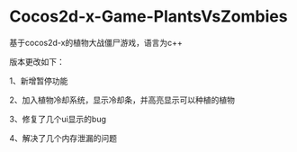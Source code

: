 # Cocos2d-x-Game-PlantsVsZombies
基于cocos2d-x的植物大战僵尸游戏，语言为c++

版本更改如下：

1、新增暂停功能

2、加入植物冷却系统，显示冷却条，并高亮显示可以种植的植物

3、修复了几个ui显示的bug

4、解决了几个内存泄漏的问题
